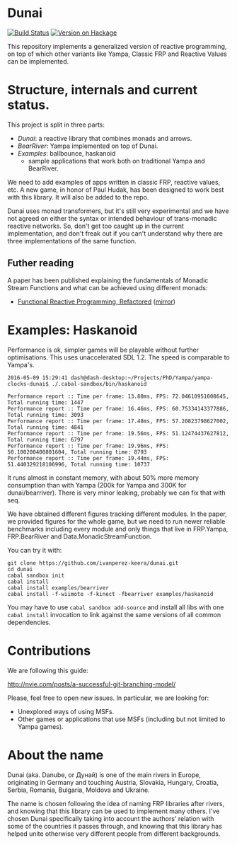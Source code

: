 # Dunai

[![Build Status](https://travis-ci.org/ivanperez-keera/dunai.svg?branch=master)](https://travis-ci.org/ivanperez-keera/dunai)
[![Version on Hackage](https://img.shields.io/hackage/v/dunai.svg)](https://hackage.haskell.org/package/dunai)

This repository implements a generalized version of reactive programming, on
top of which other variants like Yampa, Classic FRP and Reactive Values can
be implemented.

# Structure, internals and current status.

This project is split in three parts:

- _Dunai_: a reactive library that combines monads and arrows.
- _BearRiver_: Yampa implemented on top of Dunai.
- _Examples_: ballbounce, haskanoid
  - sample applications that work both on traditional Yampa and BearRiver.

We need to add examples of apps written in classic FRP, reactive values, etc. A
new game, in honor of Paul Hudak, has been designed to work best with this
library. It will also be added to the repo.

Dunai uses monad transformers, but it's still very experimental and we have not
agreed on either the syntax or intended behaviour of trans-monadic reactive
networks. So, don't get too caught up in the current implementation, and don't
freak out if you can't understand why there are three implementations of the
same function.

## Futher reading

A paper has been published explaining the fundamentals of Monadic Stream Functions
and what can be achieved using different monads:

- [Functional Reactive Programming, Refactored](http://dl.acm.org/citation.cfm?id=2976010) ([mirror](http://www.cs.nott.ac.uk/~psxip1/papers/2016-HaskellSymposium-Perez-Barenz-Nilsson-FRPRefactored-short.pdf))

# Examples: Haskanoid

Performance is ok, simpler games will be playable without further
optimisations. This uses unaccelerated SDL 1.2. The speed is comparable to
Yampa's.

```
2016-05-09 15:29:41 dash@dash-desktop:~/Projects/PhD/Yampa/yampa-clocks-dunai$ ./.cabal-sandbox/bin/haskanoid

Performance report :: Time per frame: 13.88ms, FPS: 72.04610951008645, Total running time: 1447
Performance report :: Time per frame: 16.46ms, FPS: 60.75334143377886, Total running time: 3093
Performance report :: Time per frame: 17.48ms, FPS: 57.20823798627002, Total running time: 4841
Performance report :: Time per frame: 19.56ms, FPS: 51.12474437627812, Total running time: 6797
Performance report :: Time per frame: 19.96ms, FPS: 50.100200400801604, Total running time: 8793
Performance report :: Time per frame: 19.44ms, FPS: 51.440329218106996, Total running time: 10737
```

It runs almost in constant memory, with about 50% more memory consumption than
with Yampa (200k for Yampa and 300K for dunai/bearriver). There is very minor
leaking, probably we can fix that with seq.

We have obtained different figures tracking different modules. In the paper, we
provided figures for the whole game, but we need to run newer reliable
benchmarks including every module and only things that live in FRP.Yampa,
FRP.BearRiver and Data.MonadicStreamFunction.

You can try it with:

```
git clone https://github.com/ivanperez-keera/dunai.git
cd dunai
cabal sandbox init
cabal install
cabal install examples/bearriver
cabal install -f-wiimote -f-kinect -fbearriver examples/haskanoid
```

You may have to use `cabal sandbox add-source` and install all libs with one
`cabal install` invocation to link against the same versions of all common
dependencies.

# Contributions

We are following this guide:

http://nvie.com/posts/a-successful-git-branching-model/

Please, feel free to open new issues. In particular, we are looking for:

- Unexplored ways of using MSFs.
- Other games or applications that use MSFs (including but not limited to Yampa games).

# About the name

Dunai (aka. Danube, or Дунай) is one of the main rivers in Europe, originating
in Germany and touching Austria, Slovakia, Hungary, Croatia, Serbia, Romania,
Bulgaria, Moldova and Ukraine.

The name is chosen following the idea of naming FRP libraries after
rivers, and knowing that this library can be used to implement many others.
I've chosen Dunai specifically taking into account the authors' relation with
some of the countries it passes through, and knowing that this library has
helped unite otherwise very different people from different backgrounds.
